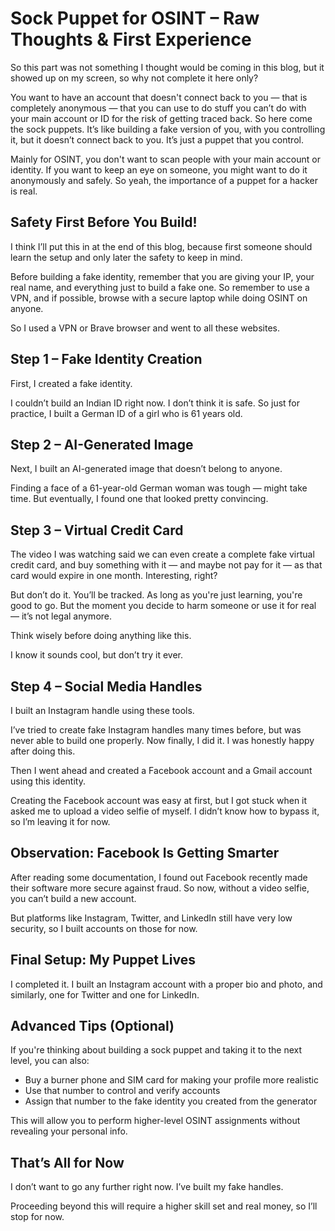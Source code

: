 # Sock Puppet for OSINT – Raw Thoughts & First Experience

So this part was not something I thought would be coming in this blog, but it showed up on my screen, so why not complete it here only?

You want to have an account that doesn't connect back to you — that is completely anonymous — that you can use to do stuff you can’t do with your main account or ID for the risk of getting traced back. So here come the sock puppets. It’s like building a fake version of you, with you controlling it, but it doesn’t connect back to you. It’s just a puppet that you control.

Mainly for OSINT, you don't want to scan people with your main account or identity. If you want to keep an eye on someone, you might want to do it anonymously and safely. So yeah, the importance of a puppet for a hacker is real.

## Safety First Before You Build!

I think I’ll put this in at the end of this blog, because first someone should learn the setup and only later the safety to keep in mind.

Before building a fake identity, remember that you are giving your IP, your real name, and everything just to build a fake one. So remember to use a VPN, and if possible, browse with a secure laptop while doing OSINT on anyone.

So I used a VPN or Brave browser and went to all these websites.

## Step 1 – Fake Identity Creation

First, I created a fake identity.

I couldn’t build an Indian ID right now. I don’t think it is safe. So just for practice, I built a German ID of a girl who is 61 years old.

## Step 2 – AI-Generated Image

Next, I built an AI-generated image that doesn’t belong to anyone.

Finding a face of a 61-year-old German woman was tough — might take time. But eventually, I found one that looked pretty convincing.

## Step 3 – Virtual Credit Card

The video I was watching said we can even create a complete fake virtual credit card, and buy something with it — and maybe not pay for it — as that card would expire in one month. Interesting, right?

But don’t do it. You’ll be tracked. As long as you're just learning, you're good to go. But the moment you decide to harm someone or use it for real — it’s not legal anymore.

Think wisely before doing anything like this.

I know it sounds cool, but don’t try it ever.

## Step 4 – Social Media Handles

I built an Instagram handle using these tools.

I’ve tried to create fake Instagram handles many times before, but was never able to build one properly. Now finally, I did it. I was honestly happy after doing this.

Then I went ahead and created a Facebook account and a Gmail account using this identity.

Creating the Facebook account was easy at first, but I got stuck when it asked me to upload a video selfie of myself. I didn’t know how to bypass it, so I’m leaving it for now.

## Observation: Facebook Is Getting Smarter

After reading some documentation, I found out Facebook recently made their software more secure against fraud. So now, without a video selfie, you can’t build a new account.

But platforms like Instagram, Twitter, and LinkedIn still have very low security, so I built accounts on those for now.

## Final Setup: My Puppet Lives

I completed it. I built an Instagram account with a proper bio and photo, and similarly, one for Twitter and one for LinkedIn.

## Advanced Tips (Optional)

If you're thinking about building a sock puppet and taking it to the next level, you can also:

- Buy a burner phone and SIM card for making your profile more realistic
- Use that number to control and verify accounts
- Assign that number to the fake identity you created from the generator

This will allow you to perform higher-level OSINT assignments without revealing your personal info.

## That’s All for Now

I don’t want to go any further right now. I’ve built my fake handles.

Proceeding beyond this will require a higher skill set and real money, so I’ll stop for now.
